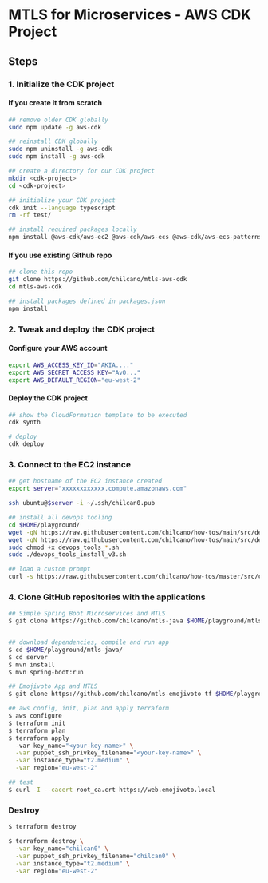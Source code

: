 # MTLS for Microservices - AWS CDK Project

## Steps

### 1. Initialize the CDK project

#### If you create it from scratch
```sh
## remove older CDK globally
sudo npm update -g aws-cdk

## reinstall CDK globally
sudo npm uninstall -g aws-cdk
sudo npm install -g aws-cdk

## create a directory for our CDK project
mkdir <cdk-project>
cd <cdk-project>

## initialize your CDK project
cdk init --language typescript
rm -rf test/

## install required packages locally
npm install @aws-cdk/aws-ec2 @aws-cdk/aws-ecs @aws-cdk/aws-ecs-patterns
``` 

#### If you use existing Github repo
```sh
## clone this repo
git clone https://github.com/chilcano/mtls-aws-cdk
cd mtls-aws-cdk

## install packages defined in packages.json
npm install 
``` 

### 2. Tweak and deploy the CDK project

#### Configure your AWS account
```sh
export AWS_ACCESS_KEY_ID="AKIA...."
export AWS_SECRET_ACCESS_KEY="AvO..."
export AWS_DEFAULT_REGION="eu-west-2"
``` 

#### Deploy the CDK project
```sh
## show the CloudFormation template to be executed
cdk synth

# deploy 
cdk deploy

``` 

### 3. Connect to the EC2 instance 

```sh
## get hostname of the EC2 instance created
export server="xxxxxxxxxxxx.compute.amazonaws.com"

ssh ubuntu@$server -i ~/.ssh/chilcan0.pub

## install all devops tooling
cd $HOME/playground/
wget -qN https://raw.githubusercontent.com/chilcano/how-tos/main/src/devops_tools_install_v3.sh
wget -qN https://raw.githubusercontent.com/chilcano/how-tos/main/src/devops_tools_remove_v3.sh
sudo chmod +x devops_tools_*.sh
sudo ./devops_tools_install_v3.sh

## load a custom prompt
curl -s https://raw.githubusercontent.com/chilcano/how-tos/master/src/custom_prompt_with_powerline_go.sh | bash
``` 

### 4. Clone GitHub repositories with the applications

```sh
## Simple Spring Boot Microservices and MTLS
$ git clone https://github.com/chilcano/mtls-java $HOME/playground/mtls-java/


## download dependencies, compile and run app
$ cd $HOME/playground/mtls-java/
$ cd server
$ mvn install
$ mvn spring-boot:run

## Emojivoto App and MTLS
$ git clone https://github.com/chilcano/mtls-emojivoto-tf $HOME/playground/mtls-java/

## aws config, init, plan and apply terraform
$ aws configure
$ terraform init
$ terraform plan
$ terraform apply 
  -var key_name="<your-key-name>" \
  -var puppet_ssh_privkey_filename="<your-key-name>" \
  -var instance_type="t2.medium" \
  -var region="eu-west-2"

## test
$ curl -I --cacert root_ca.crt https://web.emojivoto.local
``` 

### Destroy

```sh
$ terraform destroy 

$ terraform destroy \
  -var key_name="chilcan0" \
  -var puppet_ssh_privkey_filename="chilcan0" \
  -var instance_type="t2.medium" \
  -var region="eu-west-2"
``` 
